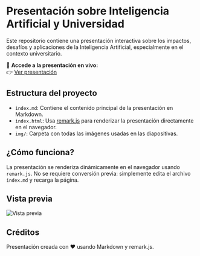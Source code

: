 # Presentación sobre Inteligencia Artificial y Universidad

Este repositorio contiene una presentación interactiva sobre los impactos, desafíos y aplicaciones de la Inteligencia Artificial, especialmente en el contexto universitario.

🚀 **Accede a la presentación en vivo:**  
👉 [Ver presentación](https://avunque.github.io/pres)

## Estructura del proyecto

- `index.md`: Contiene el contenido principal de la presentación en Markdown.
- `index.html`: Usa [remark.js](https://remarkjs.com/) para renderizar la presentación directamente en el navegador.
- `img/`: Carpeta con todas las imágenes usadas en las diapositivas.

## ¿Cómo funciona?

La presentación se renderiza dinámicamente en el navegador usando `remark.js`. No se requiere conversión previa: simplemente edita el archivo `index.md` y recarga la página.

## Vista previa

![Vista previa](img/aitana.jpg)

## Créditos

Presentación creada con ❤️ usando Markdown y remark.js.
